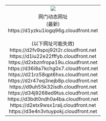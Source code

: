 ﻿<table>
  <tr></tr>
  <tr><td colspan=2 align=center><img src="https://d1yzku1iogq96g.cloudfront.net/Up/oGate.jpg" /></td></tr>
  <tr><td colspan=2 align=center>网门动态网址<br/>(最新)
<br>https://d1yzku1iogq96g.cloudfront.net
<br/><br/>(以下网址可能失效)
<br>https://d2fv9spoj92t2r.cloudfront.net
<br>https://d1iu22e22fffyb.cloudfront.net
<br>https://d2xbznfropa19u.cloudfront.net
<br>https://d36i8a7kchg0x7.cloudfront.net
<br>https://d21rz58qpt6hxs.cloudfront.net
<br>https://d2r47eq3nejb8p.cloudfront.net
<br>https://d9uh55k32isdh.cloudfront.net
<br>https://d34j9268ed9tus.cloudfront.net
<br>https://d3bdt0ndh0a4ba.cloudfront.net
<br>https://d2etx9wsx1raij.cloudfront.net
<br>https://d3e4n3vtuypokj.cloudfront.net
    </td>
  </tr>
</table>
